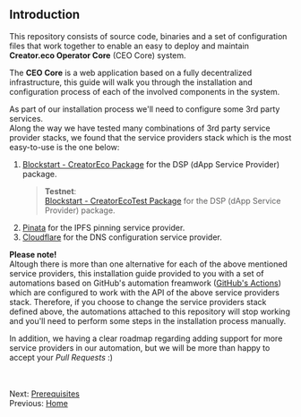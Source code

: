 ## Introduction  

This repository consists of source code, binaries and a set of configuration files that work together to enable an easy to deploy and maintain **Creator.eco Operator Core** (CEO Core) system.

The **CEO Core** is a web application based on a fully decentralized infrastructure, this guide will walk you through the installation and configuration process of each of the involved components in the system.

As part of our installation process we'll need to configure some 3rd party services.  
Along the way we have tested many combinations of 3rd party service provider stacks, we found that the service providers stack which is the most easy-to-use is the one below:

1. [Blockstart - CreatorEco Package](https://dsphq.io/packages/blockstartac/ipfsservice1/blockpack2) for the DSP (dApp Service Provider) package.  
   > **Testnet**:  
   [Blockstart - CreatorEcoTest Package](https://dsphq.io/packages/blockstartac/ipfsservice1/blockpack2) for the DSP (dApp Service Provider) package.  
2. [Pinata](https://pinata.cloud/) for the IPFS pinning service provider.  
3. [Cloudflare](https://www.cloudflare.com/) for the DNS configuration service provider. 

**Please note!**  
Altough there is more than one alternative for each of the above mentioned service providers, this installation guide provided to you with a set of automations based on GitHub's automation freamwork ([GitHub's Actions](https://help.github.com/en/actions/automating-your-workflow-with-github-actions)) which are configured to work with the API of the above service providers stack. Therefore, if you choose to change the service providers stack defined above, the automations attached to this repository will stop working and you'll need to perform some steps in the installation process manually.  

In addition, we having a clear roadmap regarding adding support for more service providers in our automation, but we will be more than happy to accept your *Pull Requests* :)

<br/><br/>
Next: [Prerequisites](02-prerequisites.md)  
Previous: [Home](../README.md)
